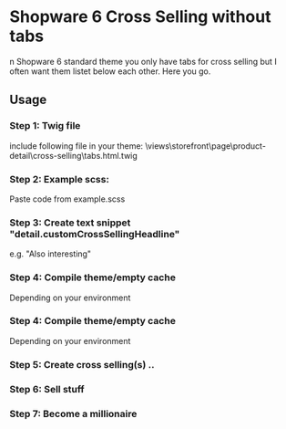 # Shopware 6 Cross Selling without tabs
n Shopware 6 standard theme you only have tabs for cross selling but I often want them listet below each other. Here you go.

## Usage

### Step 1: Twig file 
include following file in your theme:
\views\storefront\page\product-detail\cross-selling\tabs.html.twig
	

### Step 2: Example scss:
Paste code from example.scss

### Step 3:	Create text snippet "detail.customCrossSellingHeadline" 
e.g. "Also interesting"

### Step 4:	Compile theme/empty cache
Depending on your environment

### Step 4:	Compile theme/empty cache
Depending on your environment

### Step 5:	Create cross selling(s) ..

### Step 6: Sell stuff

### Step 7: Become a millionaire